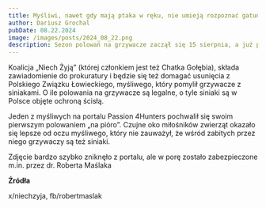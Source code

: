 ```yaml
---
title: Myśliwi, nawet gdy mają ptaka w ręku, nie umieją rozpoznać gatunku
author: Dariusz Grochal
pubDate: 08.22.2024
image: /images/posts/2024_08_22.png
description: Sezon polowań na grzywacze zaczął się 15 sierpnia, a już pierwszy myśliwy będzie tłumaczył się przed prokuratorem.
---
```


Koalicja „Niech Żyją” (której członkiem jest też Chatka Gołębia), składa zawiadomienie do prokuratury i będzie się też domagać usunięcia z Polskiego Związku Łowieckiego, myśliwego, który pomylił grzywacze z siniakami. O ile polowania na grzywacze są legalne, o tyle siniaki są w Polsce objęte ochroną ścisłą.

Jeden z myśliwych na portalu Passion 4Hunters pochwalił się swoim pierwszym polowaniem „na pióro”. Czujne oko miłośników zwierząt okazało się lepsze od oczu myśliwego, który nie zauważył, że wśród zabitych przez niego grzywaczy są też siniaki.

Zdjęcie bardzo szybko zniknęło z portalu, ale w porę zostało zabezpieczone m.in. przez dr. Roberta Maślaka

**Źródła**

x/niechzyja, fb/robertmaslak
